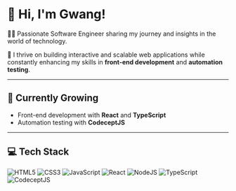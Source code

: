 # 👋 Hi, I'm Gwang!
👨‍💻 Passionate Software Engineer sharing my journey and insights in the world of technology.

🚀 I thrive on building interactive and scalable web applications while constantly enhancing my skills in **front-end development** and **automation testing**.

---

## 🌱 Currently Growing
- Front-end development with **React** and **TypeScript**
- Automation testing with **CodeceptJS**

---

## 💻 Tech Stack
![HTML5](https://img.shields.io/badge/html5-%23E34F26.svg?style=for-the-badge&logo=html5&logoColor=white)
![CSS3](https://img.shields.io/badge/css3-%231572B6.svg?style=for-the-badge&logo=css3&logoColor=white)
![JavaScript](https://img.shields.io/badge/javascript-%23323330.svg?style=for-the-badge&logo=javascript&logoColor=%23F7DF1E)
![React](https://img.shields.io/badge/react-%2320232a.svg?style=for-the-badge&logo=react&logoColor=%2361DAFB)
![NodeJS](https://img.shields.io/badge/node.js-%2343853D.svg?style=for-the-badge&logo=node.js&logoColor=white)
![TypeScript](https://img.shields.io/badge/typescript-%23007ACC.svg?style=for-the-badge&logo=typescript&logoColor=white)
![CodeceptJS](https://img.shields.io/badge/CodeceptJS-%232E3A48.svg?style=for-the-badge&logo=CodeceptJS&logoColor=white)
